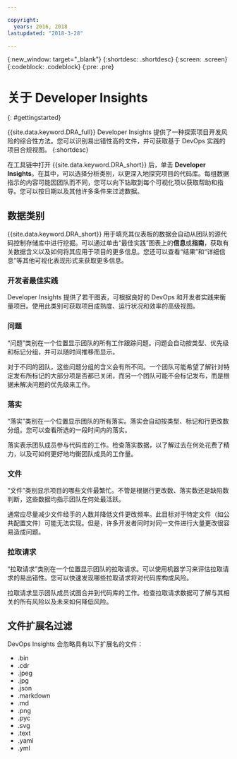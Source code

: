 ```yaml
---

copyright:
  years: 2016, 2018
lastupdated: "2018-3-28"

---
```


{:new_window: target="_blank"}
{:shortdesc: .shortdesc}
{:screen: .screen}
{:codeblock: .codeblock}
{:pre: .pre}

# 关于 Developer Insights
{: #gettingstarted}

{{site.data.keyword.DRA_full}} Developer Insights 提供了一种探索项目开发风险的综合性方法。您可以识别易出错性高的文件，并可获取基于 DevOps 实践的项目合规视图。
{:shortdesc}

在工具链中打开 {{site.data.keyword.DRA_short}} 后，单击 **Developer Insights**。在其中，可以选择分析类别，以更深入地探究项目的代码库。每组数据指示的内容可能因团队而不同，您可以向下钻取到每个可视化项以获取帮助和指导。您可以按日期以及其他许多条件来过滤数据。

## 数据类别
{{site.data.keyword.DRA_short}} 用于填充其仪表板的数据会自动从团队的源代码控制存储库中进行挖掘。可以通过单击“最佳实践”图表上的**信息**或**指南**，获取有关数据含义以及如何将其应用于项目的更多信息。您还可以查看“结果”和“详细信息”等其他可视化表现形式来获取更多信息。

### 开发者最佳实践

Developer Insights 提供了若干图表，可根据良好的 DevOps 和开发者实践来衡量项目。使用此类别可获取项目成熟度、运行状况和效率的高级视图。

### 问题

“问题”类别在一个位置显示团队的所有工作跟踪问题。问题会自动按类型、优先级和标记分组，并可以随时间推移而显示。

对于不同的团队，这些问题分组的含义会有所不同。一个团队可能希望了解针对特定发布所标记的大部分项是否都已关闭，而另一个团队可能不会标记发布，而是根据未解决问题的优先级来工作。  

### 落实

“落实”类别在一个位置显示团队的所有落实。落实会自动按类型、标记和行更改数分组。您可以查看所选的一段时间内的落实。

落实表示团队成员参与代码库的工作。检查落实数据，以了解过去在何处花费了精力，以及可如何更好地均衡团队成员的工作量。

### 文件

“文件”类别显示项目的哪些文件最繁忙。不管是根据行更改数、落实数还是缺陷数判断，这些数据均指示团队在何处最活跃。

通常应尽量减少文件经手的人数并降低文件更改频率。此目标对于特定文件（如公共配置文件）可能无法实现。但是，许多开发者同时对同一文件进行大量更改很容易造成问题。

### 拉取请求

“拉取请求”类别在一个位置显示团队的拉取请求。可以使用机器学习来评估拉取请求的易出错性。您可以快速发现哪些拉取请求将对代码库构成风险。

拉取请求显示团队成员试图合并到代码库的工作。检查拉取请求数据可了解与其相关的所有风险以及未来如何降低风险。

## 文件扩展名过滤

DevOps Insights 会忽略具有以下扩展名的文件：

* .bin
* .cdr
* .jpeg
* .jpg
* .json
* .markdown
* .md
* .png
* .pyc
* .svg
* .text
* .yaml
* .yml
